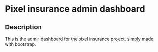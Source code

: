 # Pixel insurance admin dashboard

## Description

This is the admin dashboard for the pixel insurance project. simply made with bootstrap.

